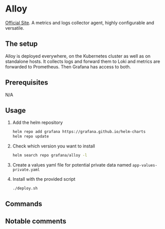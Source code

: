# Alloy

[Official Site](https://grafana.com/docs/alloy/latest/). A metrics and logs collector agent, highly configurable and versatile.

## The setup

Alloy is deployed everywhere, on the Kubernetes cluster as well as on standalone hosts. It collects logs and forward them to Loki and metrics are forwarded to Prometheus. Then Grafana has access to both.

## Prerequisites

N/A

## Usage

1. Add the helm repository

    ```bash
    helm repo add grafana https://grafana.github.io/helm-charts
    helm repo update
    ```

2. Check which version you want to install

    ```bash
    helm search repo grafana/alloy -l
    ```

3. Create a values yaml file for potential private data named `app-values-private.yaml`

4. Install with the provided script

    ```bash
    ./deploy.sh
    ```

## Commands

## Notable comments
